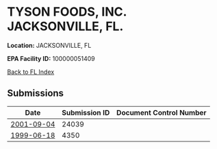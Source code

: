 # TYSON FOODS, INC. JACKSONVILLE, FL.

**Location:** JACKSONVILLE, FL

**EPA Facility ID:** 100000051409

[Back to FL Index](../../index.md)

## Submissions

| Date | Submission ID | Document Control Number |
|------|--------------|-------------------------|
| [2001-09-04](submissions/24039.md) | 24039 |  |
| [1999-06-18](submissions/4350.md) | 4350 |  |
